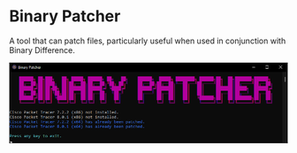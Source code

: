 # Binary Patcher

A tool that can patch files, particularly useful when used in conjunction with Binary Difference.

![Binary Patcher](Preview.png?raw=true "Binary Patcher")

